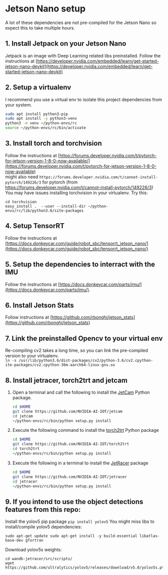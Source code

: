 # Jetson Nano setup
A lot of these dependencies are not pre-compiled for the Jetson Nano so expect this to take multiple hours.

## 1. Install Jetpack on your Jetson Nano
Jetpack is an image with Deep Learning related libs preinstalled.
Follow the instructions at [https://developer.nvidia.com/embedded/learn/get-started-jetson-nano-devkit](https://developer.nvidia.com/embedded/learn/get-started-jetson-nano-devkit)

## 2. Setup a virtualenv
I recommend you use a virtual env to isolate this project dependencies from your system.  
```bash
sudo apt install python3-pip
sudo apt install -y python3-venv
python3 -m venv ~/python-envs/rc
source ~/python-envs/rc/bin/activate
```

## 3. Install torch and torchvision
Follow the instructions at [https://forums.developer.nvidia.com/t/pytorch-for-jetson-version-1-8-0-now-available/](https://forums.developer.nvidia.com/t/pytorch-for-jetson-version-1-8-0-now-available)  
might also need `https://forums.developer.nvidia.com/t/cannot-install-pytorch/149226/3` for pytorch (from https://forums.developer.nvidia.com/t/cannot-install-pytorch/149226/3)  
You may have issues installing torchvision in your virtualenv. Try this:  
```
cd torchvision
easy_install .  --user --install-dir ~/python-envs/rc/lib/python3.6/site-packages
```

## 4. Setup TensorRT
Follow the instructions at [https://docs.donkeycar.com/guide/robot_sbc/tensorrt_jetson_nano/](https://docs.donkeycar.com/guide/robot_sbc/tensorrt_jetson_nano/)

## 5. Setup the dependencies to interract with the IMU
Follow the instructions at [https://docs.donkeycar.com/parts/imu/](https://docs.donkeycar.com/parts/imu/).

## 6. Install Jetson Stats
Follow instructions at [https://github.com/rbonghi/jetson_stats](https://github.com/rbonghi/jetson_stats)

## 7. Link the preinstalled Opencv to your virtual env
Re-compiling cv2 takes a long time, so you can link the pre-compiled version to your virtualenv.  
`ln -s /usr/lib/python3.6/dist-packages/cv2/python-3.6/cv2.cpython-
ite-packages/cv2.cpython-36m-aarch64-linux-gnu.so`

## 8. Install jetracer, torch2trt and jetcam
1. Open a terminal and call the following to install the [JetCam](http://github.com/NVIDIA-AI-IOT/jetcam) Python package.

    ```bash
    cd $HOME
    git clone https://github.com/NVIDIA-AI-IOT/jetcam
    cd jetcam
    ~/python-envs/rc/bin/python setup.py install
    ```
    
2. Execute the following command to install the [torch2trt](http://github.com/NVIDIA-AI-IOT/torch2trt) Python package

    ```bash
    cd $HOME
    git clone https://github.com/NVIDIA-AI-IOT/torch2trt
    cd torch2trt
    ~/python-envs/rc/bin/python setup.py install
    ```
    
2. Execute the following in a terminal to install the [JetRacer](http://github.com/NVIDIA-AI-IOT/jetracer) package
 
     ```bash
     cd $HOME
     git clone https://github.com/NVIDIA-AI-IOT/jetracer
     cd jetracer
     ~/python-envs/rc/bin/python setup.py install
     ```

## 9. If you intend to use the object detections features from this repo:
Install the yolov5 pip package
`pip install yolov5`
You might miss libs to install/compile yolov5 dependencies:
```
sudo apt-get update sudo apt-get install -y build-essential libatlas-base-dev gfortran
```
Download yolov5s weights:
```
cd wandb-jetracer/src/scripts/
wget https://github.com/ultralytics/yolov5/releases/download/v5.0/yolov5s.pt
```
